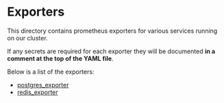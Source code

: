 # Exporters
This directory contains prometheus exporters for various services running on our cluster.

If any secrets are required for each exporter they will be documented **in a comment at the top of the YAML file**.

Below is a list of the exporters:
- [postgres_exporter](https://github.com/wrouesnel/postgres_exporter)
- [redis_exporter](https://github.com/oliver006/redis_exporter)
